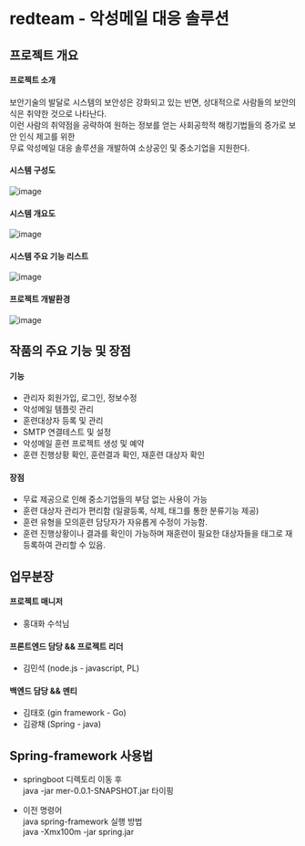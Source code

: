 # redteam - 악성메일 대응 솔루션

## 프로젝트 개요
#### 프로젝트 소개
보안기술의 발달로 시스템의 보안성은 강화되고 있는 반면, 상대적으로 사람들의 보안의식은 취약한 것으로 나타난다.<br>
이런 사람의 취약점을 공략하여 원하는 정보를 얻는 사회공학적 해킹기법들의 증가로 보안 인식 제고를 위한<br>
무료 악성메일 대응 솔루션을 개발하여 소상공인 및 중소기업을 지원한다.


#### 시스템 구성도
![image](https://user-images.githubusercontent.com/46473153/102982388-c7b10e80-454d-11eb-9343-72eabb065e63.png)

#### 시스템 개요도
![image](https://user-images.githubusercontent.com/46473153/102982440-dac3de80-454d-11eb-99ed-08de6963437d.png)

#### 시스템 주요 기능 리스트
![image](https://user-images.githubusercontent.com/46473153/102982471-e911fa80-454d-11eb-8032-184ec2d08a42.png)

#### 프로젝트 개발환경
![image](https://user-images.githubusercontent.com/46473153/102984178-8bcb7880-4550-11eb-97c2-20a0d4d60c0a.png)

## 작품의 주요 기능 및 장점
#### 기능
- 관리자 회원가입, 로그인, 정보수정
- 악성메일 템플릿 관리
- 훈련대상자 등록 및 관리
- SMTP 연결테스트 및 설정
- 악성메일 훈련 프로젝트 생성 및 예약
- 훈련 진행상황 확인, 훈련결과 확인, 재훈련 대상자 확인

#### 장점
- 무료 제공으로 인해 중소기업들의 부담 없는 사용이 가능
- 훈련 대상자 관리가 편리함 (일괄등록, 삭제, 태그를 통한 분류기능 제공)
- 훈련 유형을 모의훈련 담당자가 자유롭게 수정이 가능함.
- 훈련 진행상황이나 결과를 확인이 가능하며 재훈련이 필요한 대상자들을 태그로 재등록하여 관리할 수 있음.


## 업무분장
#### 프로젝트 매니저
- 홍대화 수석님

#### 프론트엔드 담당 && 프로젝트 리더
- 김민석 (node.js - javascript, PL)

#### 백엔드 담당 && 멘티
- 김태호 (gin framework - Go)
- 김광채 (Spring - java)


## Spring-framework 사용법
- springboot 디렉토리 이동 후 <br>
  java -jar mer-0.0.1-SNAPSHOT.jar 타이핑

- 이전 명령어 <br>
  java spring-framework 실행 방법 <br>
  java -Xmx100m -jar spring.jar
